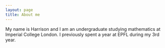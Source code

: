 ```yaml
---
layout: page
title: About me
---
```


My name is Harrison and I am an undergraduate studying mathematics at Imperial College London. I previously spent a year at EPFL during my 3rd year.


